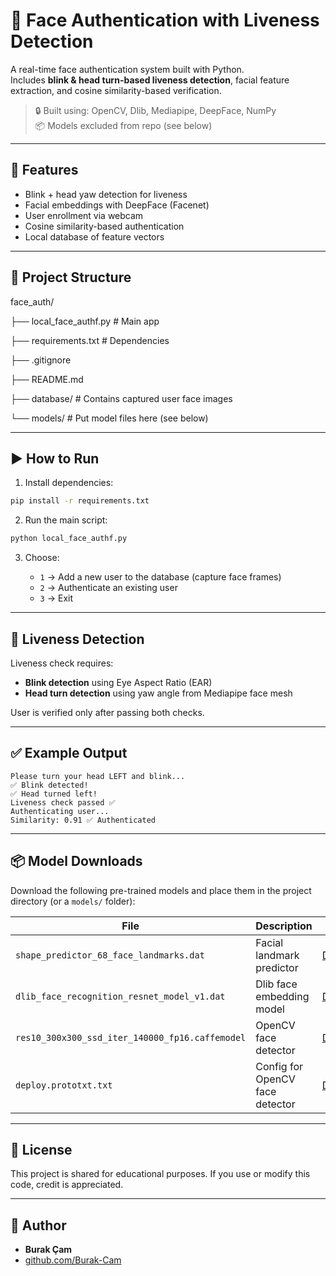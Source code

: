 # 👤 Face Authentication with Liveness Detection

A real-time face authentication system built with Python.  
Includes **blink & head turn-based liveness detection**, facial feature extraction, and cosine similarity-based verification.

> 🔒 Built using: OpenCV, Dlib, Mediapipe, DeepFace, NumPy  
> 📦 Models excluded from repo (see below)

---

## 📌 Features

- Blink + head yaw detection for liveness
- Facial embeddings with DeepFace (Facenet)
- User enrollment via webcam
- Cosine similarity-based authentication
- Local database of feature vectors

---

## 📁 Project Structure

face_auth/

├── local_face_authf.py # Main app

├── requirements.txt # Dependencies

├── .gitignore

├── README.md

├── database/ # Contains captured user face images

└── models/ # Put model files here (see below)


---

## ▶️ How to Run

1. Install dependencies:

```bash
pip install -r requirements.txt
```

2. Run the main script:

```bash
python local_face_authf.py
```

3. Choose:

   * `1` → Add a new user to the database (capture face frames)
   * `2` → Authenticate an existing user
   * `3` → Exit

---

## 🧪 Liveness Detection

Liveness check requires:

* **Blink detection** using Eye Aspect Ratio (EAR)
* **Head turn detection** using yaw angle from Mediapipe face mesh

User is verified only after passing both checks.

---

## ✅ Example Output

```text
Please turn your head LEFT and blink...
✅ Blink detected!
✅ Head turned left!
Liveness check passed ✅
Authenticating user...
Similarity: 0.91 ✅ Authenticated
```

---

## 📦 Model Downloads

Download the following pre-trained models and place them in the project directory (or a `models/` folder):

| File                                            | Description                     | Link                                                                                                                             |
| ----------------------------------------------- | ------------------------------- | -------------------------------------------------------------------------------------------------------------------------------- |
| `shape_predictor_68_face_landmarks.dat`         | Facial landmark predictor       | [Download](https://github.com/ageitgey/face_recognition_models/blob/e67de717267507d1e9246de95692eb8be736ab61/face_recognition_models/models/shape_predictor_68_face_landmarks.dat)                                                      |
| `dlib_face_recognition_resnet_model_v1.dat`     | Dlib face embedding model       | [Download](https://github.com/ageitgey/face_recognition_models/blob/e67de717267507d1e9246de95692eb8be736ab61/face_recognition_models/models/dlib_face_recognition_resnet_model_v1.dat)                                                  |
| `res10_300x300_ssd_iter_140000_fp16.caffemodel` | OpenCV face detector            | [Download](https://github.com/sr6033/face-detection-with-OpenCV-and-DNN/blob/master/res10_300x300_ssd_iter_140000.caffemodel) |
| `deploy.prototxt.txt`                           | Config for OpenCV face detector | [Download](https://github.com/opencv/opencv/blob/master/samples/dnn/face_detector/deploy.prototxt)                               |


---

## 📜 License

This project is shared for educational purposes.
If you use or modify this code, credit is appreciated.

---

## 🙋 Author

* **Burak Çam**
* [github.com/Burak-Cam](https://github.com/Burak-Cam)
